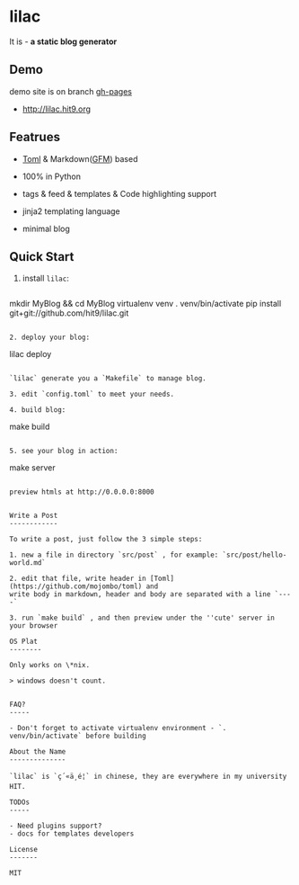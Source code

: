 lilac
=====

It is - **a static blog generator**

Demo
----

demo site is on branch [gh-pages](https://github.com/hit9/lilac/tree/gh-pages)

- http://lilac.hit9.org

Featrues
--------

- [Toml](https://github.com/mojombo/toml) & Markdown([GFM](http://github.github.com/github-flavored-markdown/)) based

- 100% in Python

- tags & feed & templates & Code highlighting support

- jinja2 templating language

- minimal blog

Quick Start
-----------

1. install `lilac`:

   ```
mkdir MyBlog && cd MyBlog
virtualenv venv
. venv/bin/activate
pip install git+git://github.com/hit9/lilac.git
   ```

2. deploy your blog:

   ```
   lilac deploy
   ```

   `lilac` generate you a `Makefile` to manage blog.

3. edit `config.toml` to meet your needs.

4. build blog:

   ```
   make build
   ```

5. see your blog in action:

   ```
   make server
   ```

   preview htmls at http://0.0.0.0:8000


Write a Post
------------

To write a post, just follow the 3 simple steps:

1. new a file in directory `src/post` , for example: `src/post/hello-world.md`

2. edit that file, write header in [Toml](https://github.com/mojombo/toml) and
write body in markdown, header and body are separated with a line `----`

3. run `make build` , and then preview under the ''cute' server in your browser

OS Plat
--------

Only works on \*nix.

> windows doesn't count.


FAQ?
-----

- Don't forget to activate virtualenv environment - `. venv/bin/activate` before building

About the Name
--------------
 
`lilac` is `ç´«ä¸é¦` in chinese, they are everywhere in my university HIT.

TODOs
-----

- Need plugins support?
- docs for templates developers

License
-------

MIT
